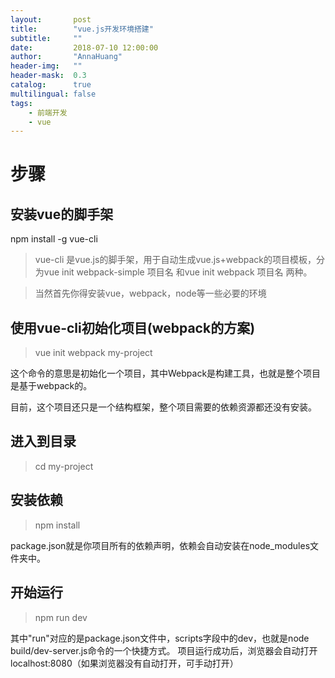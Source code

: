 ```yaml
---
layout:       post
title:        "vue.js开发环境搭建"
subtitle:     ""
date:         2018-07-10 12:00:00
author:       "AnnaHuang"
header-img:   ""
header-mask:  0.3
catalog:      true
multilingual: false 
tags:
    - 前端开发
    - vue
---
```

# 步骤
## 安装vue的脚手架

npm install -g vue-cli

> vue-cli 是vue.js的脚手架，用于自动生成vue.js+webpack的项目模板，分为vue init webpack-simple 项目名 和vue init webpack 项目名 两种。

> 当然首先你得安装vue，webpack，node等一些必要的环境

## 使用vue-cli初始化项目(webpack的方案)

> vue init webpack my-project

这个命令的意思是初始化一个项目，其中Webpack是构建工具，也就是整个项目是基于webpack的。

目前，这个项目还只是一个结构框架，整个项目需要的依赖资源都还没有安装。

## 进入到目录

> cd my-project

## 安装依赖

> npm install

package.json就是你项目所有的依赖声明，依赖会自动安装在node_modules文件夹中。

## 开始运行

> npm run dev

其中"run"对应的是package.json文件中，scripts字段中的dev，也就是node build/dev-server.js命令的一个快捷方式。
项目运行成功后，浏览器会自动打开localhost:8080（如果浏览器没有自动打开，可手动打开）
